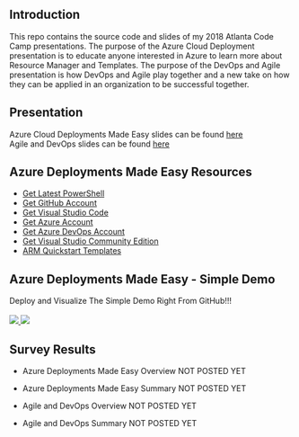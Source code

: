 ## Introduction
This repo contains the source code and slides of my 2018 Atlanta Code Camp presentations. The purpose of the Azure Cloud Deployment presentation is to educate anyone interested in Azure to learn more about Resource Manager and Templates. The purpose of the DevOps and Agile presentation is how DevOps and Agile play together and a new take on how they can be applied in an organization to be successful together.

## Presentation
Azure Cloud Deployments Made Easy slides can be found [here](ARM-Presentation.pdf)
<br>
Agile and DevOps slides can be found [here](Agile-And-DevOps-Presentation.pdf)

## Azure Deployments Made Easy Resources
* [Get Latest PowerShell](https://github.com/PowerShell/PowerShell)
* [Get GitHub Account](http://www.github.com)
* [Get Visual Studio Code](http://code.visualstudio.com)
* [Get Azure Account](https://azure.microsoft.com/en-us/free)
* [Get Azure DevOps Account](https://azure.microsoft.com/en-us/services/devops/)
* [Get Visual Studio Community Edition](https://www.visualstudio.com/downloads)
* [ARM Quickstart Templates](https://github.com/Azure/azure-quickstart-templates)

## Azure Deployments Made Easy - Simple Demo
Deploy and Visualize The Simple Demo Right From GitHub!!!
<br><br>
<a href="http://armviz.io/#/?load=https%3A%2F%2Fraw.githubusercontent.com%2Fimseandavis%2FPresentations%2Fmaster%2F2018%2FAtlantaCodeCamp%2FSimpleDemo%2FSimpleDemo.Infrastructure%2FSimpleDemo.Infrastructure%2FWebSite.json" target="_blank">
    <img src="http://armviz.io/visualizebutton.png"/>
</a><a href="https://portal.azure.com/#create/Microsoft.Template/uri/https%3A%2F%2Fraw.githubusercontent.com%2Fimseandavis%2FPresentations%2Fmaster%2F2018%2FAtlantaCodeCamp%2FSimpleDemo%2FSimpleDemo.Infrastructure%2FSimpleDemo.Infrastructure%2FWebSite.json" target="_blank">
    <img src="http://azuredeploy.net/deploybutton.png"/>
</a>

## Survey Results
* Azure Deployments Made Easy Overview
NOT POSTED YET

* Azure Deployments Made Easy Summary
NOT POSTED YET

* Agile and DevOps Overview
NOT POSTED YET

* Agile and DevOps Summary
NOT POSTED YET
